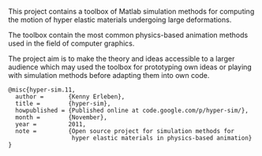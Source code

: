 This project contains a toolbox of Matlab simulation methods for computing the motion of hyper elastic materials undergoing large deformations.

The toolbox contain the most common physics-based animation methods used in the field of computer graphics.

The project aim is to make the theory and ideas accessible to a larger audience which may used the toolbox for prototyping own ideas or playing with simulation methods before adapting them into own code.

```
@misc{hyper-sim.11,
  author =       {Kenny Erleben},
  title =        {hyper-sim},
  howpublished = {Published online at code.google.com/p/hyper-sim/},
  month =        {November},
  year =         2011,
  note =         {Open source project for simulation methods for
                  hyper elastic materials in physics-based animation}
}
```